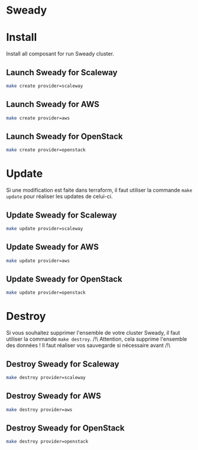 # Sweady

# Install
Install all composant for run Sweady cluster.

## Launch Sweady for Scaleway

```BASH
make create provider=scaleway
```

## Launch Sweady for AWS

```BASH
make create provider=aws
```

## Launch Sweady for OpenStack

```BASH
make create provider=openstack
```

# Update
Si une modification est faite dans terraform, il faut utiliser la commande ```make update``` pour réaliser les updates de celui-ci.

## Update Sweady for Scaleway

```BASH
make update provider=scaleway
```

## Update Sweady for AWS

```BASH
make update provider=aws
```

## Update Sweady for OpenStack

```BASH
make update provider=openstack
```

# Destroy
Si vous souhaitez supprimer l'ensemble de votre cluster Sweady, il faut utiliser la commande ```make destroy```.
/!\ Attention, cela supprime l'ensemble des données ! Il faut réaliser vos sauvegarde si nécessaire avant /!\

## Destroy Sweady for Scaleway

```BASH
make destroy provider=scaleway
```

## Destroy Sweady for AWS

```BASH
make destroy provider=aws
```

## Destroy Sweady for OpenStack

```BASH
make destroy provider=openstack
```